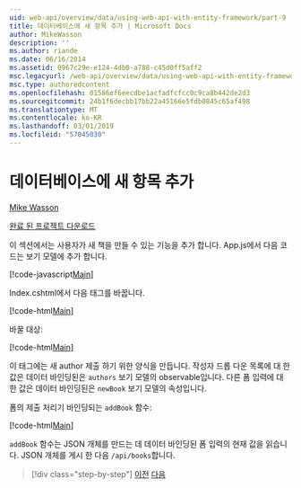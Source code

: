 ```yaml
---
uid: web-api/overview/data/using-web-api-with-entity-framework/part-9
title: 데이터베이스에 새 항목 추가 | Microsoft Docs
author: MikeWasson
description: ''
ms.author: riande
ms.date: 06/16/2014
ms.assetid: 0967c29e-e124-4db0-a788-c45d0ff5aff2
msc.legacyurl: /web-api/overview/data/using-web-api-with-entity-framework/part-9
msc.type: authoredcontent
ms.openlocfilehash: 01586ef6eecdbe1acfadfcfcc0c9ca8b442de2d3
ms.sourcegitcommit: 24b1f6decbb17bb22a45166e5fdb0845c65af498
ms.translationtype: MT
ms.contentlocale: ko-KR
ms.lasthandoff: 03/01/2019
ms.locfileid: "57045030"
---
```

<a name="add-a-new-item-to-the-database"></a>데이터베이스에 새 항목 추가
====================
[Mike Wasson](https://github.com/MikeWasson)

[완료 된 프로젝트 다운로드](https://github.com/MikeWasson/BookService)

이 섹션에서는 사용자가 새 책을 만들 수 있는 기능을 추가 합니다. App.js에서 다음 코드는 보기 모델에 추가 합니다.

[!code-javascript[Main](part-9/samples/sample1.js)]

Index.cshtml에서 다음 태그를 바꿉니다.

[!code-html[Main](part-9/samples/sample2.html)]

바꿀 대상:

[!code-html[Main](part-9/samples/sample3.html)]

이 태그에는 새 author 제출 하기 위한 양식을 만듭니다. 작성자 드롭 다운 목록에 대 한 값은 데이터 바인딩된은 `authors` 보기 모델의 observable입니다. 다른 폼 입력에 대 한 값은 데이터 바인딩된은 `newBook` 보기 모델의 속성입니다.

폼의 제출 처리기 바인딩되는 `addBook` 함수:

[!code-html[Main](part-9/samples/sample4.html)]

`addBook` 함수는 JSON 개체를 만드는 데 데이터 바인딩된 폼 입력의 현재 값을 읽습니다. JSON 개체를 게시 한 다음 `/api/books`합니다.

> [!div class="step-by-step"]
> [이전](part-8.md)
> [다음](part-10.md)
